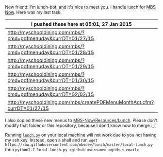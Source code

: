 New friend: I'm lunch-bot, and it's nice to meet you. I handle lunch for [MBS Now](https://mbsdev.github.io). Here was my last task:

I pushed these here at 05:01, 27 Jan 2015|
--- |
| http://myschooldining.com/mbs/?cmd=pdfmenuday&currDT=01/27/15
| http://myschooldining.com/mbs/?cmd=pdfmenuday&currDT=01/28/15
| http://myschooldining.com/mbs/?cmd=pdfmenuday&currDT=01/29/15
| http://myschooldining.com/mbs/?cmd=pdfmenuday&currDT=01/30/15
| http://myschooldining.com/mbs/?cmd=pdfmenuday&currDT=02/02/15
| http://myschooldining.com/mbs/createPDFMenuMonthAct.cfm?currDT=01/27/15
I also copied these new menus to [MBS-Now/Resources/Lunch](https://github.com/mbsdev/MBS-Now/tree/master/Resources/Lunch). Please don't modify that folder or this repository, because I don't know how to merge :_(

Running [`lunch.py`](https://github.com/mbsdev/lunch/blob/master/lunch.py) on your local machine will not work due to you not having my ssh key. Instead, open a shell and run `wget https://raw.githubusercontent.com/mbsdev/lunch/master/local-lunch.py` then `python2.7 local-lunch.py <github-username> <github-email>`